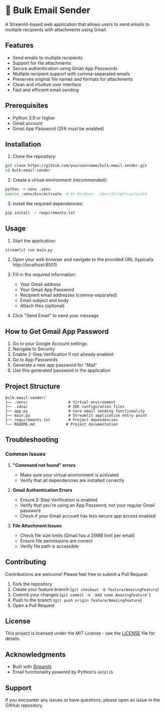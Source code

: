 # 📧 Bulk Email Sender

A Streamlit-based web application that allows users to send emails to multiple recipients with attachments using Gmail.

## Features

- Send emails to multiple recipients
- Support for file attachments
- Secure authentication using Gmail App Passwords
- Multiple recipient support with comma-separated emails
- Preserves original file names and formats for attachments
- Clean and intuitive user interface
- Fast and efficient email sending

## Prerequisites

- Python 3.9 or higher
- Gmail account
- Gmail App Password (2FA must be enabled)

## Installation

1. Clone the repository:
```bash
git clone https://github.com/yourusername/bulk-email-sender.git
cd bulk-email-sender
```

2. Create a virtual environment (recommended):
```bash
python -m venv .venv
source .venv/bin/activate  # On Windows: .venv\Scripts\activate
```

3. Install the required dependencies:
```bash
pip install -r requirements.txt
```

## Usage

1. Start the application:
```bash
streamlit run main.py
```

2. Open your web browser and navigate to the provided URL (typically http://localhost:8501)

3. Fill in the required information:
   - Your Gmail address
   - Your Gmail App Password
   - Recipient email addresses (comma-separated)
   - Email subject and body
   - Attach files (optional)

4. Click "Send Email" to send your message

## How to Get Gmail App Password

1. Go to your Google Account settings
2. Navigate to Security
3. Enable 2-Step Verification if not already enabled
4. Go to App Passwords
5. Generate a new app password for "Mail"
6. Use this generated password in the application

## Project Structure

```
bulk-email-sender/
├── .venv/                  # Virtual environment
├── .idea/                  # IDE configuration files
├── app.py                  # Core email sending functionality
├── main.py                 # Streamlit application entry point
├── requirements.txt        # Project dependencies
└── README.md              # Project documentation
```

## Troubleshooting

### Common Issues

1. **"Command not found" errors**
   - Make sure your virtual environment is activated
   - Verify that all dependencies are installed correctly

2. **Gmail Authentication Errors**
   - Ensure 2-Step Verification is enabled
   - Verify that you're using an App Password, not your regular Gmail password
   - Check if your Gmail account has less secure app access enabled

3. **File Attachment Issues**
   - Check file size limits (Gmail has a 25MB limit per email)
   - Ensure file permissions are correct
   - Verify file path is accessible

## Contributing

Contributions are welcome! Please feel free to submit a Pull Request.

1. Fork the repository
2. Create your feature branch (`git checkout -b feature/AmazingFeature`)
3. Commit your changes (`git commit -m 'Add some AmazingFeature'`)
4. Push to the branch (`git push origin feature/AmazingFeature`)
5. Open a Pull Request

## License

This project is licensed under the MIT License - see the [LICENSE](LICENSE) file for details.

## Acknowledgments

- Built with [Streamlit](https://streamlit.io/)
- Email functionality powered by Python's `smtplib`

## Support

If you encounter any issues or have questions, please open an issue in the GitHub repository.
